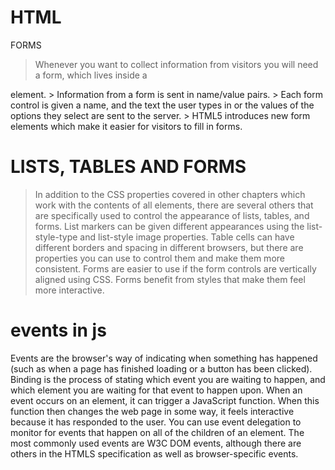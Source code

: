 # HTML
FORMS
> Whenever you want to collect information from
visitors you will need a form, which lives inside a
<form> element.
> Information from a form is sent in name/value pairs.
> Each form control is given a name, and the text the
user types in or the values of the options they select
are sent to the server.
> HTML5 introduces new form elements which make it
easier for visitors to fill in forms.

# LISTS, TABLES AND FORMS
>In addition to the CSS properties covered in other
chapters which work with the contents of all elements,
there are several others that are specifically used to
control the appearance of lists, tables, and forms.
>List markers can be given different appearances
using the list-style-type and list-style image
properties.
> Table cells can have different borders and spacing in
different browsers, but there are properties you can
use to control them and make them more consistent.
>Forms are easier to use if the form controls are
vertically aligned using CSS.
> Forms benefit from styles that make them feel more
interactive.

# events in js
Events are the browser's way of indicating when
something has happened (such as when a page has
finished loading or a button has been clicked).
Binding is the process of stating which event you are
waiting to happen, and which element you are waiting
for that event to happen upon.
When an event occurs on an element, it can trigger a
JavaScript function. When this function then changes
the web page in some way, it feels interactive because
it has responded to the user.
You can use event delegation to monitor for events
that happen on all of the children of an element.
The most commonly used events are W3C DOM
events, although there are others in the HTMLS
specification as well as browser-specific events. 
